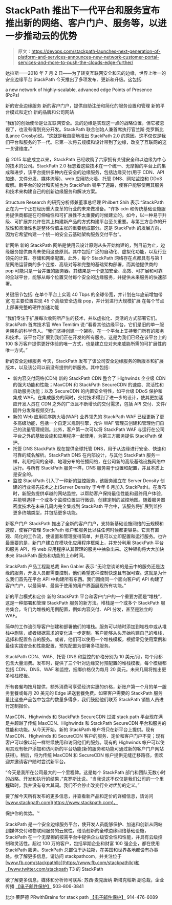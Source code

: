 # StackPath 推出下一代平台和服务宣布推出新的网络、客户门户、服务等，以进一步推动云的优势

> 原文：<https://devops.com/stackpath-launches-next-generation-of-platform-and-services-announces-new-network-customer-portal-services-and-more-to-push-the-clouds-edge-further/>

达拉斯——2018 年 7 月 2 日——为了转变互联网安全和云的边缘，世界上唯一的安全边缘平台 StackPath 今天推出了多项发布、更新和升级。这包括:

a new network of highly-scalable, advanced edge Points of Presence (PoPs)

新的安全边缘服务
新的客户门户，提供自助注册和简化的服务设置和管理
新的平台模式和定价
新的品牌和公司网站

“我们的创始使命是让互联网安全。云的边缘是实现这一点的战略位置，但它被忽视了，也没有得到充分开发。StackPath 联合创始人兼首席执行官兰斯·克罗斯比(Lance Crosby)说。“这就是我自豪地推出 StackPath 2.0 的原因。这不仅仅是我们平台和服务的下一代。它第一次将云规模和设计带到了边缘，改变了互联网的这一关键维度。”

自 2015 年底成立以来，StackPath 已经收购了六家拥有关键安全和以边缘为中心的技术的公司。StackPath 2.0 标志着这些技术在一个统一、无摩擦的平台上的集成和进步，该平台提供多种内在安全的边缘服务，包括边缘交付(用于 CDN、API 加速、文件分发、媒体流等)、web 应用防火墙、托管 DNS、网站监控和 DDoS 缓解。新平台的设计和实施也为 StackPath 铺平了道路，使客户能够使用其服务和技术来构建自己的创新边缘服务和解决方案。

Structure Research 的研究分析师兼董事总经理 Philbert Shih 表示:“StackPath 正在为一个正在经历重大变革的行业的未来做准备。“许多 cdn 和传统基础设施服务提供商都是在可伸缩性和可扩展性不太重要的时候建立的。如今，以一种易于升级、可扩展并允许在其上构建新产品的方式构建平台至关重要。与第三方合作的开放性和灵活性也是整体价值主张的重要组成部分。这是 StackPath 的发展方向，因为它希望构建一个统一的安全云基础架构服务交付平台”。

新网络
新的 StackPath 网络是使用云设计原则从头开始构建的，到目前为止，边缘服务提供商尚未使用这些原则。其中包括广泛的自动化、虚拟化功能，以及行业领先的计算、存储和网络配置。此外，每个 StackPath 网络存在点都具有与第 1 层网络运营商的多个连接、高级对等和完整的基础架构部署，而其他提供商的 pop 可能只是一台并置的服务器。其结果是一个更加安全、高效、可扩展和可靠的全球平台，能够从每个位置交付每个安全的边缘服务，并提供未来服务的快速部署。

关键细节包括:
在单个平台上实现 40 Tbps 的全球带宽，并计划在年底前增加带宽
在主要位置实现 45 个高级安全边缘 pop，并计划进行大规模扩展
在每个节点上部署完整的硬件加速功能

“我们专注于扩展每次收购所产生的技术，并以虚拟化、灵活的方式部署它们。StackPath 首席技术官 Wen Temitim 说:“看看其他边缘平台，它们是旧的单一服务架构的科学怪人。“我们坚持创建一个架构，在一个平台上支持我们所有的服务和技术，该平台可扩展到我们正在开发的所有服务。这是为我们已经在该平台上的 100 多万客户提供更好体验的唯一方式，也是建立应对未来威胁所需的可扩展性的唯一方式。”

新的安全边缘服务
今天，StackPath 发布了该公司安全边缘服务的新版本和扩展版本，以及该公司以前没有提供的新服务。其中包括:

*   新内容交付网络(CDN)
    新的 StackPath CDN 整合了 Highwinds 企业级 CDN 的强大功能和性能；MaxCDN 和 StackPath SecureCDN 的速度、灵活性和自助服务功能；以及 SecureCDN 的内置安全特性，如平台级 DDoS 保护和集成 WAF。在集成服务的同时，交付技术得到了进一步的设计，使其更加适应开发人员在 CDN 之外的广泛且不断增长的交付需求，包括 API 交付、文件/固件分发和视频交付。
*   新的 Web 应用程序防火墙(WAF)
    业界领先的 StackPath WAF 已经更新了更多高级功能，包括一个自定义规则引擎，允许 WAF 管理员创建和管理他们自己的流量管理规则。此外，客户第一次可以将 StackPath WAF 与运行在公司平台之外的基础设施和应用程序一起使用，为第三方服务提供 StackPath 保护。
*   托管 DNS
    StackPath 现在提供全球托管 DNS，用于从边缘进行安全、快速和可靠的域名解析。StackPath DNS 在内部设计，与其他 StackPath 服务一样，利用相同的全球、地理分布的任播网络，在公司新的高级基础设施网络中运行。与所有 StackPath 服务一样，DNS 服务易于设置和配置，并且本质上是安全的。
*   监控
    StackPath 引入了一种新的监控服务，该服务建立在 Server Density 创建的行业领先技术之上(Server Density 于今年 6 月加入 StackPath)。在发布时，新服务提供卓越的网站监控，以帮助客户保持最佳性能和最终用户体验，并能够选择一个或多个监控位置进行微调，创建定制的监控地图。随着服务器密度技术在未来几周内完全集成到 StackPath 平台中，该服务将扩展到监控更多终端类型，并包括更多功能。

新客户门户
StackPath 推出了全新的客户门户，支持新基础设施网络的云规模和速度，使客户管理 StackPath 帐户和服务比以往任何时候都更容易。它具有直观、简化的工作流，使设置和管理变得简单，并且可以立即配置和运行服务。也许最重要的是，新门户建立在模块化应用程序框架上，并充分利用 StackPath 平台和服务 API，将 web 应用程序从其管理的服务中抽象出来。这种架构将大大加快未来 StackPath 服务和功能的上市时间。

StackPath 产品工程副总裁 Ben Gabler 表示:“无论您谈论的是云中的服务还是边缘的服务，开发人员都需要控制，他们希望这种控制快速且有据可查。这就是为什么我们首先在平台 API 中构建所有东西。我们围绕同一个面向客户的 API 构建了客户门户，以最简单、最易于使用的用户界面展现所有功能。”

新的平台模式和定价
新的 StackPath 平台和客户门户的一个重要方面是“堆栈”，这是一种部署和管理 StackPath 服务的新方法。堆栈是一个或多个 StackPath 服务集合，专门为堆栈的用例配置，例如内容交付、API 分发，甚至是独立的 WAF。

简单的工作流引导客户创建和部署他们的堆栈。服务可以随时添加到堆栈中或从堆栈中删除，或者根据需求的变化进一步定制。客户能够从头开始构建自己的堆栈，选择和配置各自的服务。或者，他们可以使用一个堆栈模板，根据常见使用案例和最佳实践安全和性能配置，预先配置为部署多项服务。

StackPath CDN、WAF、托管 DNS 和监控的价格分别为 10 美元/月，每个月都包含大量消费。发布时，提供了三个针对边缘交付预配置的堆栈模板，每个模板都包括 CDN、DNS、WAF 和监控，捆绑价格仅为每月 20 美元。未来几周将推出更多堆栈模板。

所有套餐均按月提供，额外消费可享受经济实惠的价格，新账户第一个月的单一服务套餐或每月 20 美元的 Edge 递送套餐免费。如果客户需要的 StackPath 服务量比这些产品包中包含的数量多得多，我们鼓励他们联系 StackPath 销售人员进行定制报价。

MaxCDN、Highwinds 和 StackPath SecureCDN 过渡
stack path 平台现在满足并超越了传统 MaxCDN、Highwinds 和 StackPath SecureCDN 平台和服务的性能和功能。从今天开始，新的 StackPath 帐户将只在新平台上提供。现有 MaxCDN、Highwinds 和 SecureCDN 客户的服务、定价和客户门户不变；现有客户可以像以前一样继续使用和访问他们的服务。现有的 Highwinds 帐户可以使用其现有帐户添加和访问新的平台功能(新的服务和功能可通过新的客户门户网站获得)。稍后，将为传统 MaxCDN 和 SecureCDN 帐户提供无缝迁移路径，但欢迎并邀请客户随时尝试新平台。

“今天是我所在公司最大的一个里程碑。这是每个 StackPath 部门和团队无数小时的战略、开发和执行的结果，”克罗斯比说。“当我说这不仅仅是我们公司的一个里程碑时，我并没有夸大其词。我们不会停止改变行业对优势的定义。”

要了解今天所有发布的更多信息，并查看新产品和定价的详细信息，请访问[www.stackpath.com](https://www.stackpath.com)。

保护你的优势。™

StackPath 是一个安全边缘服务平台，使开发人员能够保护、加速和创新从网站到媒体交付和物联网服务的云属性。借助创新的全球边缘网络基础设施，StackPath 在一个无摩擦的按需平台中提供企业级安全性和性能，并具有云级控制和灵活性。超过 100 万的客户，包括早期企业和财富 100 强企业，都在使用 StackPath 服务。StackPath 总部位于达拉斯，在美国和世界各地都设有办事处。欲了解更多信息，请访问 stackpathcom，并关注位于[www.fb.com/stackpathllc](https://www.fb.com/stackpathllc)和【www.twitter.com/stackpath T3 的 StackPath

欲了解更多信息，媒体和分析师可联系:
苏西·麦克唐纳
斯塔克帕斯
副总裁，企业传播
[【电子邮件保护】](/cdn-cgi/l/email-protection#097a7c7a686727646a6d666768656d497a7d686a6279687d61276a6664)
503-806-3841

比尔·莱萨德
PRwithBrains for stack path
[【电子邮件保护】](/cdn-cgi/l/email-protection#542338312727352630142426233d203c3626353d3a277a373b39)
914-476-6089